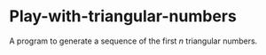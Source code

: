 # Play-with-triangular-numbers
A program to generate a sequence of the first $n$ triangular numbers.
